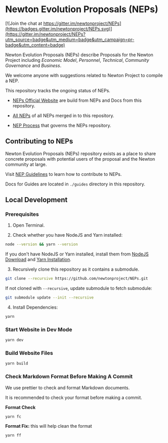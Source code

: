 # Newton Evolution Proposals (NEPs)

[![Join the chat at https://gitter.im/newtonproject/NEPs](https://badges.gitter.im/newtonproject/NEPs.svg)](https://gitter.im/newtonproject/NEPs?utm_source=badge&utm_medium=badge&utm_campaign=pr-badge&utm_content=badge)

Newton Evolution Proposals (NEPs) describe Proposals for the Newton Project including _Economic Model_, _Personnel_, _Technical_, _Community Governance_ and _Business_.

We welcome anyone with suggestions related to Newton Project to compile a NEP.

This repository tracks the ongoing status of NEPs.

- [NEPs Official Website](https://neps.newton.bio/) are build from NEPs and Docs from this repository.

- [All NEPs](https://neps.newton.bio/neps/) of all NEPs merged in to this repository.

- [NEP Process](https://neps.newton.bio/guides/nep-process/) that governs the NEPs repository.

## Contributing to NEPs

Newton Evolution Proposals (NEPs) repository exists as a place to share concrete proposals with potential users of the proposal and the Newton community at large.

Visit [NEP Guidelines](https://neps.newton.bio/guides/) to learn how to contribute to NEPs.

Docs for Guides are located in `./guides` directory in this repository.

## Local Development

### Prerequisites

1. Open Terminal.

2. Check whether you have NodeJS and Yarn installed:

```bash
node --version && yarn --version
```

If you don't have NodeJS or Yarn installed, install them from [NodeJS Download](https://nodejs.org/en/download/) and [Yarn Installation](https://yarnpkg.com/getting-started/install).

3. Recursively clone this repository as it contains a submodule.

```bash
git clone --recursive https://github.com/newtonproject/NEPs.git
```

If not cloned with `--recursive`, update submodule to fetch submodule:

```bash
git submodule update --init --recursive
```

4. Install Dependencies:

```bash
yarn
```

### Start Website in Dev Mode

```bash
yarn dev
```

### Build Website Files

```bash
yarn build
```

### Check Markdown Format Before Making A Commit

We use prettier to check and format Markdown documents.

It is recommended to check your format before making a commit.

**Format Check**

```bash
yarn fc
```

**Format Fix:** this will help clean the format

```bash
yarn ff
```